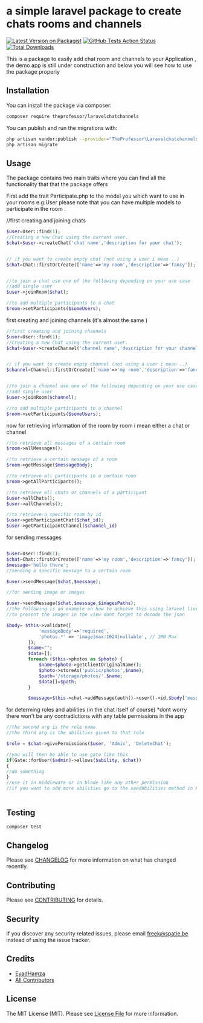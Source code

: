 # a simple laravel package to create chats rooms and channels

[![Latest Version on Packagist](https://img.shields.io/packagist/v/theprofessor/laravelchatchannels.svg?style=flat-square)](https://packagist.org/packages/theprofessor/laravelchatchannels)
[![GitHub Tests Action Status](https://img.shields.io/github/workflow/status/theprofessor/laravelchatchannels/run-tests?label=tests)](https://github.com/theprofessor/laravelchatchannels/actions?query=workflow%3Arun-tests+branch%3Amaster)
[![Total Downloads](https://img.shields.io/packagist/dt/theprofessor/laravelchatchannels.svg?style=flat-square)](https://packagist.org/packages/theprofessor/laravelchatchannels)


This is a package to easily add chat room and channels to your Application , 
the demo app is still under construction and below you will see how to use the package properly

## Installation

You can install the package via composer:

```bash
composer require theprofessor/laravelchatchannels
```

You can publish and run the migrations with:

```bash
php artisan vendor:publish --provider="TheProfessor\Laravelchatchannels\LaravelchatchannelsServiceProvider" --tag="migrations"
php artisan migrate
```


## Usage


The package contains two main traits where you can find all the functionality 
that that the package offers 

First add the trait Participate.php to the model you which want to use in your rooms e.g:User 
please note that you can have multiple models to participate in the room .

//first creating and joining chats
``` php
$user=User::find(1);
//Creating a new Chat using the current user.
$chat=$user->createChat('chat name','description for your chat');


// if you want to create empty chat (not using a user i mean ..)
$chat=Chat::firstOrCreate(['name'=>'my room','description'=>'fancy']);


//to join a chat use one of the following depending on your use case 
//add single user 
$user->joinRoom($chat);

//to add multiple participants to a chat 
$room->setParticipants($someUsers);

```
first creating and joining channels (it's almost the same )
``` php
//first creating and joining channels
$user=User::find(1);
//Creating a new Chat using the current user.
$chat=$user->createChannel('channel name','description for your channel');


// if you want to create empty channel (not using a user i mean ..)
$channel=Channel::firstOrCreate(['name'=>'my room','description'=>'fancy']);


//to join a channel use one of the following depending on your use case 
//add single user 
$user->joinRoom($channel);

//to add multiple participants to a channel 
$room->setParticipants($someUsers);

```
now for retrieving information of the room 
by room i mean either a chat or channel
``` php
//to retrieve all messages of a certain room
$room->allMessages();

//to retrieve a certain message of a room
$room->getMessage($messageBody);

//to retrieve all participants in a certain room
$room->getAllParticipants();

//to retrieve all chats or channels of a participant
$user->allChats();
$user->allChannels();

//to retrieve a specific room by id
$user->getParticipantChat($chat_id);
$user->getParticipantChannel($channel_id)

```
for sending messages 
``` php

$user=User::find(1);
$chat=Chat::firstOrCreate(['name'=>'my room','description'=>'fancy']);
$message='hello there';
//sending a specific message to a certain room

$user->sendMessage($chat,$message);

//for sending image or images 

$user->sendMessage($chat,$message,$imagesPaths);
//the following is an example on how to achieve this using laravel livewire
//to present the images in the view dont forget to decode the json 

$body= $this->validate([
            'messageBody'=>'required',
            'photos.*' => 'image|max:1024|nullable', // 1MB Max
        ]);
        $name="";
        $data=[];
        foreach ($this->photos as $photo) {
            $name=$photo->getClientOriginalName();
            $photo->storeAs('public/photos',$name);
            $path='/storage/photos/'.$name;
            $data[]=$path;
        }

        $message=$this->chat->addMessage(auth()->user()->id,$body['messageBody'],json_encode($data));
```
for determing roles and abilities (in the chat itself of course)
*dont worry there won't be any contradictions with any table permissions in the app
``` php
//the second arg is the role name 
//the third arg is the abilities given to that role

$role = $chat->givePermissions($user, 'Admin', 'DeleteChat');

//you will then be able to use gate like this 
if(Gate::forUser($admin)->allows($ability, $chat))
{
//do something 
}
//use it in middleware or in blade like any other permission 
//if you want to add more abilities go to the seedAbilities method in RoomRoles model and change it accourdingly
 
```
## Testing

``` bash
composer test
```

## Changelog

Please see [CHANGELOG](CHANGELOG.md) for more information on what has changed recently.

## Contributing

Please see [CONTRIBUTING](.github/CONTRIBUTING.md) for details.

## Security

If you discover any security related issues, please email freek@spatie.be instead of using the issue tracker.

## Credits

- [EyadHamza](https://github.com/EyadHamza)
- [All Contributors](../../contributors)

## License

The MIT License (MIT). Please see [License File](LICENSE.md) for more information.
